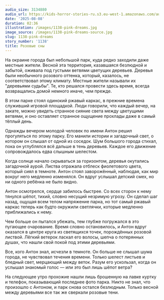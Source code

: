 ```yaml
---
audio_size: 3134880
audio_url: https://kids-horror-stories-ru.s3.eu-west-1.amazonaws.com/audio/1138-pink-dreams.mp3
date: '2025-08-08'
duration: 02:36
illustration: /images/1138-pink-dreams.jpg
image_source: /images/1138-pink-dreams-source.jpg
slug: 1138-pink-dreams
story_number: '1138'
title: Розовые сны
---
```


На окраине города был небольшой парк, куда редко заходили даже местные жители. Весной эта территория, казавшаяся безлюдной и забытой, оживала под густыми ветвями цветущих деревьев. Деревья были необычного розового оттенка, который, казалось, не соответствовал этому климату. Местные жители называли их "деревьями судьбы". Те, кто решался провести здесь время, всегда возвращались домой немного иначе, чем прежде.

В этом парке стоял одинокий ржавый каркас, в прежние времена служивший игровой площадкой. Люди говорили, что каждый вечер, на закате, можно увидеть странное сияние света между цветущими ветвями, и оно оставляет странное ощущение прохлады даже в самый тёплый день.

Однажды вечером молодой человек по имени Антон решил прогуляться по этому парку. Его манили истории и загадочный свет, о котором он слышал от одной из соседок. Шум большого города стихал, пока он углублялся всё дальше в тень деревьев. Каждое его движение сопровождалось едва слышным шелестом.

Когда солнце начало скрываться за горизонтом, деревья окутались загадочной аурой. Листва отражала отблеск фиолетового цвета, который сиял в темноте. Антон стоял заворожённый, наблюдая, как мир вокруг него медленно изменялся. Он вдруг услышал детский смех, но ни одного ребёнка не было видно.

Антон осмотрелся, сердце забилось быстрее. Со всех сторон к нему тянулся шёпот, тихий, словно несущий незримую угрозу. Он сделал шаг назад, ощущая всем телом напряжение парка, но тот самый ржавый каркас теперь как будто окружили светлячки, которые медленно приближались к нему.

Чем больше он пытался убежать, тем глубже погружался в это пугающее очарование. Время словно остановилось, и Антон вдруг оказался в центре круга из светящихся точек, порождённых розовой листвой. Лёгкий ветерок ласкал его волосы, шепча о потерянных душах, что нашли свой покой под этими деревьями.

Все, кого Антон знал, исчезли в темноте. Он больше не слышал шума города, не чувствовал течения времени. Только шелест листьев и бледный свет, мерцающий между веток. Разум его ускользал, когда он услышал знакомый голос — или это был лишь шёпот ветра?

На следующее утро прохожие нашли лишь брошенную на лавке куртку и телефон, показывающий последнее фото парка. Никто не знал, что произошло с Антоном, и парк снова остался безлюдным. Только весной между деревьями все так же сверкали розовые тени.